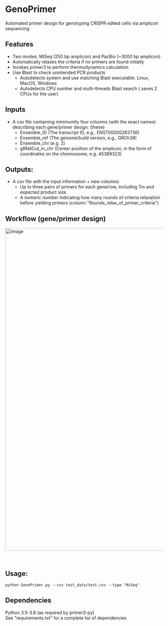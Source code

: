 # GenoPrimer
Automated primer design for genotyping CRISPR edited cells via amplicon sequencing

## Features
- Two modes: MiSeq (250 bp amplicon) and PacBio (~3000 bp amplicon)
- Automatically relaxes the criteria if no primers are found initially
- Invokes primer3 to perform thermodynamics calculation
- Use Blast to check unintended PCR products 
  - Autodetects system and use matching Blast executable: Linux, MacOS, Windows
  - Autodetects CPU number and multi-threads Blast search ( saves 2 CPUs for the user)

## Inputs

- A csv file containing minimumlly four columns (with the exact names) describing each gene/primer design:
  (these)
  - Ensemble_ID (The transcript ID, e.g., ENST00000263736)  
  - Ensemble_ref (The genome/build version, e.g., GRCh38)  
  - Ensemble_chr (e.g. 2)  
  - gRNACut_in_chr (Center position of the amplicon, in the form of coordinates on the chromosome, e.g. 45389323)   
    
## Outputs:
- A csv file with the input information + new columns: 
  -  Up to three pairs of primers for each gene/row, including Tm and expected product size.
  -  A numeric number indicating how many rounds of criteria relaxation before yielding primers (column "Rounds_relax_of_primer_criteria")

## Workflow (gene/primer design) 
<img width="1027" alt="image" src="https://user-images.githubusercontent.com/4129442/154752321-14e3f6c9-0a4c-435a-8c46-99d1a0893356.png">


&nbsp;
## Usage:
```
python GenoPrimer.py --csv test_data/test.csv --type "MiSeq"
```


## Dependencies
Python 3.5-3.8 (as required by primer3-py)  
See "requirements.txt" for a complete list of dependencies



